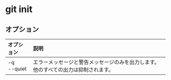 # git init

## オプション

|オプション|説明|
|:--|:--|
|-q<br>--quiet|エラーメッセージと警告メッセージのみを出力します。 他のすべての出力は抑制されます。|
